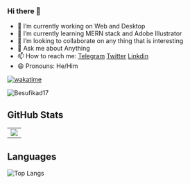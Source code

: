 ### Hi there 👋


- 🔭 I’m currently working on Web and Desktop
- 🌱 I’m currently learning MERN stack and Adobe Illustrator
- 👯 I’m looking to collaborate on any thing that is interesting
- 💬 Ask me about Anything
- 📫 How to reach me: [Telegram](https://t.me/itachiinthesky) [Twitter](https://twitter.com/besumicheal) [Linkdin](https://www.linkedin.com/in/besufikad-tilahun-6592281b4)
- 😄 Pronouns: He/Him

[![wakatime](https://wakatime.com/badge/user/878e86a6-8cd1-46ca-92a0-8a22ea5e6437.svg)](https://wakatime.com/@878e86a6-8cd1-46ca-92a0-8a22ea5e6437)
<p align="left"> <img src="https://komarev.com/ghpvc/?username=Besufikad17&label=Profile%20views&color=0e75b6&style=flat" alt="Besufikad17" /> </p>

## GitHub Stats
<table border="0" border="none">
 <tr>
    <td>
     <img align="center" src="https://github-readme-stats.vercel.app/api?username=Besufikad17&count_private=true&title_color=0E8EE9&icon_color=0E8EE9&custom_title=Besufikad's+GitHub+Stats&show_icons=true"
   </td>
 </tr>
</table>

<!--[![Besufikad's Streak](http://github-readme-streak-stats.herokuapp.com?user=Besufikad17)](https://github.com/Besufikad17) -->

## Languages

![Top Langs](https://github-readme-stats.vercel.app/api/top-langs/?username=Besufikad17&layout=compact)
